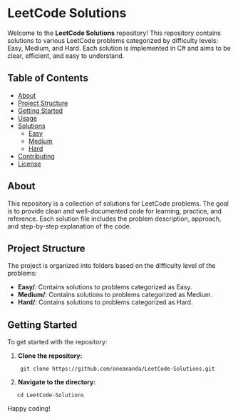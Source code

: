 # LeetCode Solutions

Welcome to the **LeetCode Solutions** repository! This repository contains solutions to various LeetCode problems categorized by difficulty levels: Easy, Medium, and Hard. Each solution is implemented in C# and aims to be clear, efficient, and easy to understand.

## Table of Contents

- [About](#about)
- [Project Structure](#project-structure)
- [Getting Started](#getting-started)
- [Usage](#usage)
- [Solutions](#solutions)
  - [Easy](#easy)
  - [Medium](#medium)
  - [Hard](#hard)
- [Contributing](#contributing)
- [License](#license)

## About

This repository is a collection of solutions for LeetCode problems. The goal is to provide clean and well-documented code for learning, practice, and reference. Each solution file includes the problem description, approach, and step-by-step explanation of the code.

## Project Structure

The project is organized into folders based on the difficulty level of the problems:

- **Easy/**: Contains solutions to problems categorized as Easy.
- **Medium/**: Contains solutions to problems categorized as Medium.
- **Hard/**: Contains solutions to problems categorized as Hard.

## Getting Started

To get started with the repository:

1. **Clone the repository:**
```
	git clone https://github.com/oneananda/LeetCode-Solutions.git
```
2. **Navigate to the directory:**

```
   cd LeetCode-Solutions
```

Happy coding!
